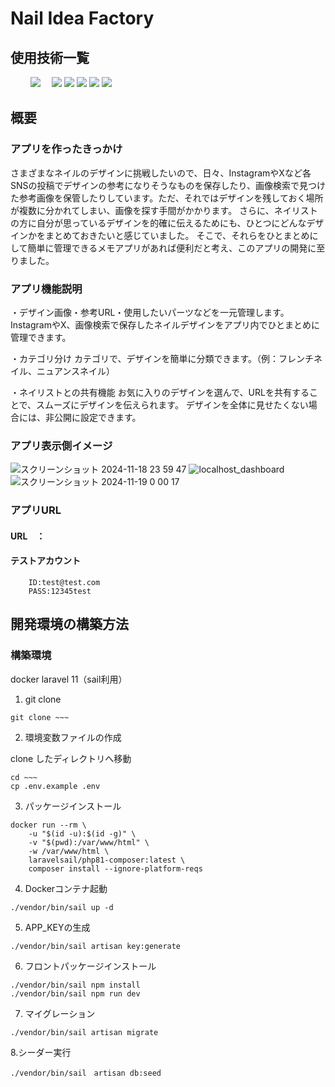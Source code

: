 # Nail Idea Factory
## 使用技術一覧
<p style="display: inline">
　<!-- フロントエンドの言語一覧 -->
　<img src="https://img.shields.io/badge/-HTML-99d1ce.svg?logo=&style=for-the-badge">
　<img src="https://img.shields.io/badge/-CSS-1572B6.svg?logo=&style=for-the-badge">
  <!-- フロントエンドのフレームワーク一覧 -->
<!--   <img src="https://img.shields.io/badge/-Next.js-000000.svg?logo=next.js&style=for-the-badge"> -->
  <!-- バックエンドのフレームワーク一覧 -->
  <img src="https://img.shields.io/badge/-Laravel-f3a68c.svg?logo=laravel&style=for-the-badge">
  <!-- バックエンドの言語一覧 -->
  <img src="https://img.shields.io/badge/-Php-cccfff.svg?logo=php&style=for-the-badge">
  <!-- ミドルウェア一覧 -->
  <img src="https://img.shields.io/badge/-MySQL-4479A1.svg?logo=mysql&style=for-the-badge&logoColor=white">
  <!-- インフラ一覧 -->
  <img src="https://img.shields.io/badge/-Docker-1488C6.svg?logo=docker&style=for-the-badge">
</p>

## 概要
### アプリを作ったきっかけ
さまざまなネイルのデザインに挑戦したいので、日々、InstagramやXなど各SNSの投稿でデザインの参考になりそうなものを保存したり、画像検索で見つけた参考画像を保管したりしています。ただ、それではデザインを残しておく場所が複数に分かれてしまい、画像を探す手間がかかります。 
さらに、ネイリストの方に自分が思っているデザインを的確に伝えるためにも、ひとつにどんなデザインかをまとめておきたいと感じていました。
そこで、それらをひとまとめにして簡単に管理できるメモアプリがあれば便利だと考え、このアプリの開発に至りました。

### アプリ機能説明
・デザイン画像・参考URL・使用したいパーツなどを一元管理します。
InstagramやX、画像検索で保存したネイルデザインをアプリ内でひとまとめに管理できます。

・カテゴリ分け
カテゴリで、デザインを簡単に分類できます。（例：フレンチネイル、ニュアンスネイル）

・ネイリストとの共有機能
お気に入りのデザインを選んで、URLを共有することで、スムーズにデザインを伝えられます。
デザインを全体に見せたくない場合には、非公開に設定できます。

### アプリ表示側イメージ
![スクリーンショット 2024-11-18 23 59 47](https://github.com/user-attachments/assets/334bb3fd-886d-4780-aeb2-129706933b95)
![localhost_dashboard](https://github.com/user-attachments/assets/c5c032fa-ee58-4ea9-99e7-63a2e39d5407)
![スクリーンショット 2024-11-19 0 00 17](https://github.com/user-attachments/assets/fc875aa0-95de-49da-9fda-85ecc55984b5)

### アプリURL
#### URL　：
#### テストアカウント
~~~
    ID:test@test.com
    PASS:12345test
~~~

## 開発環境の構築方法

### 構築環境

docker
laravel 11（sail利用）

1. git clone
~~~
git clone ~~~
~~~
2. 環境変数ファイルの作成

clone したディレクトリへ移動
~~~
cd ~~~
cp .env.example .env
~~~
3. パッケージインストール
~~~
docker run --rm \
    -u "$(id -u):$(id -g)" \
    -v "$(pwd):/var/www/html" \
    -w /var/www/html \
    laravelsail/php81-composer:latest \
    composer install --ignore-platform-reqs
~~~
4. Dockerコンテナ起動
~~~
./vendor/bin/sail up -d
~~~
5. APP_KEYの生成
~~~
./vendor/bin/sail artisan key:generate
~~~

6. フロントパッケージインストール
~~~
./vendor/bin/sail npm install
./vendor/bin/sail npm run dev
~~~

7. マイグレーション
~~~
./vendor/bin/sail artisan migrate
~~~

8.シーダー実行
~~~
./vendor/bin/sail　artisan db:seed
~~~

